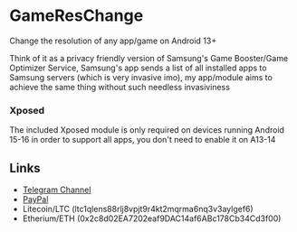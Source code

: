 # GameResChange
Change the resolution of any app/game on Android 13+

Think of it as a privacy friendly version of Samsung's Game Booster/Game Optimizer Service, Samsung's app sends a list of all installed apps to Samsung servers (which is very invasive imo), my app/module aims to achieve the same thing without such needless invasiviness 


### Xposed 
 The included Xposed module is only required on devices running Android 15-16 in order to support all apps, you don't need to enable it on A13-14



 ## Links
- [Telegram Channel](https://t.me/danmgk)
- [PayPal](https://www.paypal.com/donate/?hosted_button_id=BJAJW4755BXFY)
- Litecoin/LTC (ltc1qlens88rlj8vpjt9r4kt2mqrma6nq3v3aylgef6)
- Etherium/ETH (0x2c8d02EA7202eaf9DAC14af6ABc178Cb34Cd3f00)

